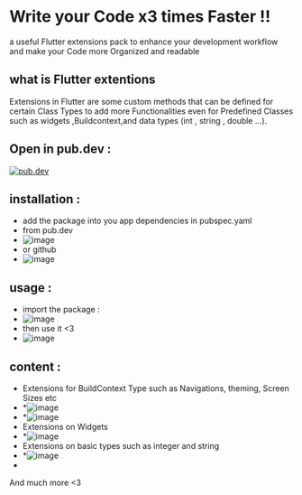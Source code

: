 # Write your Code x3 times Faster !!
a useful Flutter extensions pack to enhance your development workflow and make your Code more Organized and readable  

## what is Flutter extentions
Extensions in Flutter are some custom methods that can be defined for certain Class Types to add more Functionalities even for  Predefined Classes such as widgets ,Buildcontext,and data types (int , string , double ...).
## Open in pub.dev :
<a target="_blank" href="https://pub.dev/packages/flutter_common_extensions"><img src="https://pub.dev/static/hash-i7rnnc9t/img/pub-dev-logo.svg" alt="pub.dev"/></a>
## installation :
* add the package into you app dependencies in pubspec.yaml
* from pub.dev
* ![image](https://github.com/seyf1elislam/flutter_common_extensions/assets/40665383/73075602-77ce-4731-b4cb-e73427625c2b)
* or github
* ![image](https://github.com/seyf1elislam/flutter_common_extensions/assets/40665383/a459af85-a0c2-4f18-af3e-8d123fdae045)

## usage :
* import the package :
* ![image](https://github.com/seyf1elislam/flutter_common_extensions/assets/40665383/1c2717f1-799f-4b48-a981-f4c1f04c3cf9)
* then use it <3
* ![image](https://github.com/seyf1elislam/flutter_common_extensions/assets/40665383/cf3df0d6-9fc7-420d-b2b9-96b1930e0629)

## content :
* Extensions for BuildContext Type such as Navigations, theming, Screen Sizes etc
* *![image](https://github.com/seyf1elislam/flutter_common_extensions/assets/40665383/4587378e-98a0-4557-87bf-1c6e851d6c76)
* *![image](https://github.com/seyf1elislam/flutter_common_extensions/assets/40665383/ea1684c4-8bc0-4356-8462-f06c6861d5e5)
*  Extensions on Widgets
* *![image](https://github.com/seyf1elislam/flutter_common_extensions/assets/40665383/1c9f23e2-94e8-4283-a556-0f647807027d)
* Extensions on basic types such as integer and string
*  *![image](https://github.com/seyf1elislam/flutter_common_extensions/assets/40665383/8a82025c-8aaf-419d-9b38-2709acebc01e)
*  
And much more <3


 
